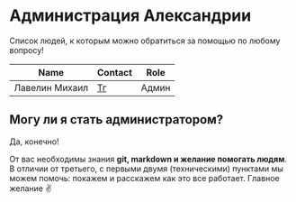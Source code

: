 # Администрация Александрии

Список людей, к которым можно обратиться за помощью по любому вопросу!

| Name           | Contact                       | Role       |
|----------------|-------------------------------|------------|
| Лавелин Михаил | [Тг](https://t.me/mikhaillav) | Админ      |

## Могу ли я стать администратором?

Да, конечно! 

От вас необходимы знания **git, markdown и желание помогать людям**. В отличии от третьего, с первыми двумя (техническими) пунктами мы можем помочь: покажем и расскажем как это все работает. Главное желание ✌️